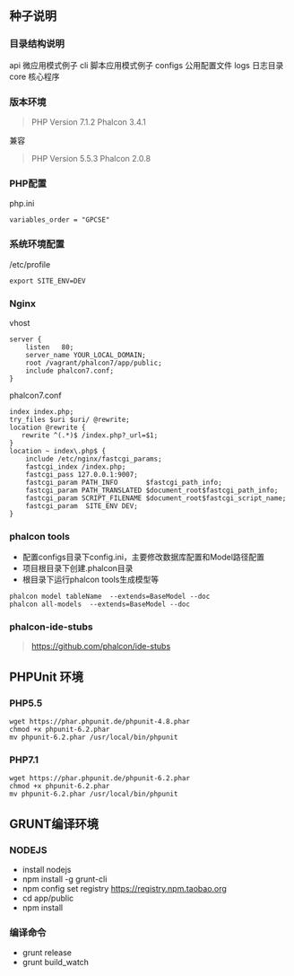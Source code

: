 ## 种子说明

### 目录结构说明

api 微应用模式例子
cli 脚本应用模式例子
configs 公用配置文件
logs 日志目录
core 核心程序

### 版本环境

>  PHP Version 7.1.2
>  Phalcon 3.4.1

兼容

>  PHP Version 5.5.3
>  Phalcon 2.0.8


### PHP配置

php.ini

```
variables_order = "GPCSE"
```

### 系统环境配置


/etc/profile

```
export SITE_ENV=DEV
```

### Nginx

vhost

```
server {
    listen   80;
    server_name YOUR_LOCAL_DOMAIN;
    root /vagrant/phalcon7/app/public;
    include phalcon7.conf;
}
```
phalcon7.conf

```
index index.php;
try_files $uri $uri/ @rewrite;
location @rewrite {
   rewrite ^(.*)$ /index.php?_url=$1;
}
location ~ index\.php$ {
    include /etc/nginx/fastcgi_params;
    fastcgi_index /index.php;
    fastcgi_pass 127.0.0.1:9007;
    fastcgi_param PATH_INFO       $fastcgi_path_info;
    fastcgi_param PATH_TRANSLATED $document_root$fastcgi_path_info;
    fastcgi_param SCRIPT_FILENAME $document_root$fastcgi_script_name;
    fastcgi_param  SITE_ENV DEV;
}
```


### phalcon tools

- 配置configs目录下config.ini，主要修改数据库配置和Model路径配置
- 项目根目录下创建.phalcon目录
- 根目录下运行phalcon tools生成模型等

```
phalcon model tableName  --extends=BaseModel --doc
phalcon all-models  --extends=BaseModel --doc
```

###  phalcon-ide-stubs

> https://github.com/phalcon/ide-stubs


## PHPUnit 环境

### PHP5.5

```
wget https://phar.phpunit.de/phpunit-4.8.phar
chmod +x phpunit-6.2.phar
mv phpunit-6.2.phar /usr/local/bin/phpunit

```

### PHP7.1
```
wget https://phar.phpunit.de/phpunit-6.2.phar
chmod +x phpunit-6.2.phar
mv phpunit-6.2.phar /usr/local/bin/phpunit

```


## GRUNT编译环境

### NODEJS

- install nodejs
- npm install -g grunt-cli
- npm config set registry https://registry.npm.taobao.org
- cd app/public
- npm install

### 编译命令

- grunt release
- grunt build_watch

